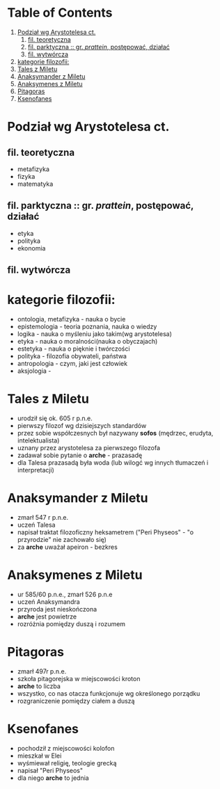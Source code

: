 
# Table of Contents

1.  [Podział wg Arystotelesa ct.](#org7740e32)
    1.  [fil. teoretyczna](#org7e3c5aa)
    2.  [fil. parktyczna :: gr. *prattein*, postępować, działać](#org005b65b)
    3.  [fil. wytwórcza](#orgafaefcf)
2.  [kategorie filozofii:](#orgf03367a)
3.  [Tales z Miletu](#orga872893)
4.  [Anaksymander z Miletu](#orgce1f3c9)
5.  [Anaksymenes z Miletu](#org3638272)
6.  [Pitagoras](#org58d73ca)
7.  [Ksenofanes](#orgb0d873b)



<a id="org7740e32"></a>

# Podział wg Arystotelesa ct.


<a id="org7e3c5aa"></a>

## fil. teoretyczna

-   metafizyka
-   fizyka
-   matematyka


<a id="org005b65b"></a>

## fil. parktyczna :: gr. *prattein*, postępować, działać

-   etyka
-   polityka
-   ekonomia


<a id="orgafaefcf"></a>

## fil. wytwórcza


<a id="orgf03367a"></a>

# kategorie filozofii:

-   ontologia, metafizyka - nauka o bycie
-   epistemologia - teoria poznania, nauka o wiedzy
-   logika - nauka o myśleniu jako takim(wg arystotelesa)
-   etyka - nauka o moralności(nauka o obyczajach)
-   estetyka - nauka o pięknie i twórczości
-   polityka - filozofia obywateli, państwa
-   antropologia - czym, jaki jest człowiek
-   aksjologia -


<a id="orga872893"></a>

# Tales z Miletu

-   urodził się ok. 605 r p.n.e.
-   pierwszy filozof wg dzisiejszych standardów
-   przez sobie współczesnych był nazywany ****sofos**** (mędrzec, erudyta, intelektualista)
-   uznany przez arystotelesa za pierwszego filozofa
-   zadawał sobie pytanie o ****arche**** - prazasadę
-   dla Talesa prazasadą była woda (lub wilogć wg innych tłumaczeń i interpretacji)


<a id="orgce1f3c9"></a>

# Anaksymander z Miletu

-   zmarł 547 r p.n.e.
-   uczeń Talesa
-   napisał traktat filozoficzny heksametrem ("Peri Physeos" - "o przyrodzie" nie zachowało się)
-   za ****arche**** uważał apeiron - bezkres


<a id="org3638272"></a>

# Anaksymenes z Miletu

-   ur 585/60 p.n.e., zmarł 526 p.n.e
-   uczeń Anaksymandra
-   przyroda jest nieskończona
-   ****arche**** jest powietrze
-   rozróżnia pomiędzy duszą i rozumem


<a id="org58d73ca"></a>

# Pitagoras

-   zmarł 497r p.n.e.
-   szkoła pitagorejska w miejscowości kroton
-   ****arche**** to liczba
-   wszystko, co nas otacza funkcjonuje wg określonego porządku
-   rozgraniczenie pomiędzy ciałem a duszą


<a id="orgb0d873b"></a>

# Ksenofanes

-   pochodził z miejscowości kolofon
-   mieszkał w Elei
-   wyśmiewał religię, teologie grecką
-   napisał "Peri Physeos"
-   dla niego ****arche**** to jednia

